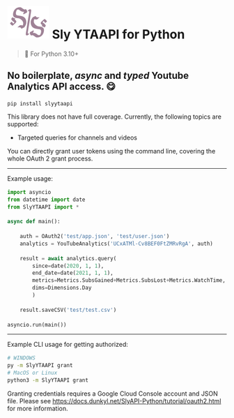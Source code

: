 # ![sly logo](https://raw.githubusercontent.com/dunkyl/SlyMeta/main/sly%20logo.svg) Sly YTAAPI for Python

<!-- elevator begin -->

> 🐍 For Python 3.10+

## No boilerplate, *async* and *typed* Youtube Analytics API access. 😋

```shell
pip install slyytaapi
```

This library does not have full coverage.
Currently, the following topics are supported:

* Targeted queries for channels and videos

You can directly grant user tokens using the command line, covering the whole OAuth 2 grant process.

<!-- elevator end -->

---

Example usage:

```python
import asyncio
from datetime import date
from SlyYTAAPI import *

async def main():

    auth = OAuth2('test/app.json', 'test/user.json')
    analytics = YouTubeAnalytics('UCxATMl-Cv8BEF0FtZMRvRgA', auth)

    result = await analytics.query(
        since=date(2020, 1, 1),
        end_date=date(2021, 1, 1),
        metrics=Metrics.SubsGained+Metrics.SubsLost+Metrics.WatchTime,
        dims=Dimensions.Day
        )

    result.saveCSV('test/test.csv')

asyncio.run(main())
```

---

Example CLI usage for getting authorized:

```sh
# WINDOWS
py -m SlyYTAAPI grant
# MacOS or Linux
python3 -m SlyYTAAPI grant
```

Granting credentials requires a Google Cloud Console account and JSON file.
Please see https://docs.dunkyl.net/SlyAPI-Python/tutorial/oauth2.html for more information.

